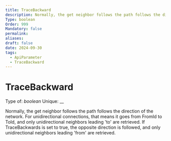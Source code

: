 ```yaml
---
title: TraceBackward
description: Normally, the get neighbor follows the path follows the direction of the network. For unidirectional connections, that means it goes from FromId to ToId, and only unidirectional neighbors leading 'to' are retrieved. If TraceBackwards is set to true, the opposite direction is followed, and only unidirectional neighbors leading 'from' are retrieved.
Type: boolean
Order: 999
Mandatory: false
permalink: 
aliases: 
draft: false
date: 2024-09-30
tags:
  - ApiParameter
  - TraceBackward
---
```

# TraceBackward

Type of: _boolean_
Unique: __

Normally, the get neighbor follows the path follows the direction of the network. For unidirectional connections, that means it goes from FromId to ToId, and only unidirectional neighbors leading 'to' are retrieved. If TraceBackwards is set to true, the opposite direction is followed, and only unidirectional neighbors leading 'from' are retrieved.
